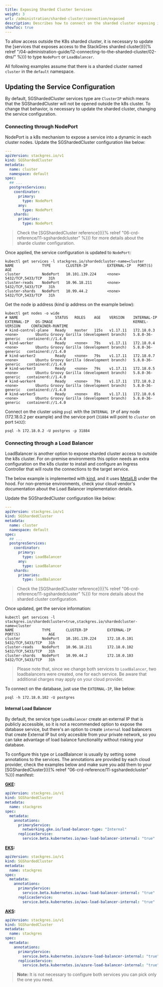 ```yaml
---
title: Exposing Sharded Cluster Services
weight: 3
url: /administration/sharded-cluster/connection/exposed
description: Describes how to connect on the sharded cluster exposing its services on the internet.
showToc: true
---
```


To allow access outside the K8s sharded cluster, it is necessary to update the [services that exposes access to the StackGres sharded cluster]({{% relref "/04-administration-guide/12-connecting-to-the-sharded-cluster/02-dns/" %}}) to type `NodePort` or `LoadBalancer`.

All following examples assume that there is a sharded cluster named `cluster` in the `default` namespace.

## Updating the Service Configuration

By default, SGShardedCluster services type are `ClusterIP` which means that the SGShardedCluster will not be opened outside the k8s cluster. To change that behavior, is necessary to update the sharded cluster, changing the service configuration.

### Connecting through NodePort

NodePort is a k8s mechanism to expose a service into a dynamic in each cluster nodes.
Update the SGShardedCluster configuration like below:

```yaml
---
apiVersion: stackgres.io/v1
kind: SGShardedCluster
metadata:
  name: cluster
  namespace: default
spec:
  ## ...
  postgresServices:
    coordinator:
      primary:
        type: NodePort
      any:
        type: NodePort
    shards:
      primaries:
        type: NodePort
```

> Check the [SGShardedCluster reference]({{% relref "06-crd-reference/11-sgshardedcluster" %}}) for more details about the sharde cluster configuration.

Once applied, the service configuration is updated to `NodePort`:

```
kubectl get services -l stackgres.io/shardedcluster-name=cluster
NAME             TYPE       CLUSTER-IP         EXTERNAL-IP   PORT(S)             AGE
cluster          NodePort   10.101.139.224     <none>        5432/TCP,5433/TCP   31h
cluster-reads    NodePort   10.96.18.211       <none>        5432/TCP,5433/TCP   31h
cluster-shards   NodePort   10.99.44.2         <none>        5432/TCP,5433/TCP   31h
```

Get the node ip address (kind ip address on the example below):

```
kubectl get nodes -o wide
# NAME                 STATUS   ROLES    AGE    VERSION    INTERNAL-IP   EXTERNAL-IP   OS-IMAGE                                     KERNEL-VERSION     CONTAINER-RUNTIME
# kind-control-plane   Ready    master   115s   v1.17.11   172.18.0.3    <none>        Ubuntu Groovy Gorilla (development branch)   5.8.0-36-generic   containerd://1.4.0
# kind-worker          Ready    <none>   79s    v1.17.11   172.18.0.4    <none>        Ubuntu Groovy Gorilla (development branch)   5.8.0-36-generic   containerd://1.4.0
# kind-worker2         Ready    <none>   79s    v1.17.11   172.18.0.7    <none>        Ubuntu Groovy Gorilla (development branch)   5.8.0-36-generic   containerd://1.4.0
# kind-worker3         Ready    <none>   79s    v1.17.11   172.18.0.5    <none>        Ubuntu Groovy Gorilla (development branch)   5.8.0-36-generic   containerd://1.4.0
# kind-worker4         Ready    <none>   79s    v1.17.11   172.18.0.2    <none>        Ubuntu Groovy Gorilla (development branch)   5.8.0-36-generic   containerd://1.4.0
# kind-worker5         Ready    <none>   85s    v1.17.11   172.18.0.6    <none>        Ubuntu Groovy Gorilla (development branch)   5.8.0-36-generic   containerd://1.4.0
```

Connect on the cluster using `psql` with the `INTERNAL IP` of any node (172.18.0.2 per example) and the service port (`31884` will point to `cluster` on port `5432`):

```
psql -h 172.18.0.2 -U postgres -p 31884
```

### Connecting through a Load Balancer

LoadBalancer is another option to expose sharded cluster access to outside the k8s cluster.
For on-premise environments this option needs an extra configuration on the k8s cluster to install and configure an Ingress Controller that will route the connections to the target service.

The below example is implemented with [kind](https://kind.sigs.k8s.io/), and it uses [MetalLB](https://metallb.universe.tf/) under the hood.
For non-premise environments, check your cloud vendor's documentation about the Load Balancer implementation details.

Update the SGShardedCluster configuration like below:

```yaml
---
apiVersion: stackgres.io/v1
kind: SGShardedCluster
metadata:
  name: cluster
  namespace: default
spec:
  ## ...
  postgresServices:
    coordinator:
      primary:
        type: LoadBalancer
      any:
        type: LoadBalancer
    shards:
      primaries:
        type: loadBalancer
```

> Check the [SGShardedCluster reference]({{% relref "06-crd-reference/11-sgshardedcluster" %}}) for more details about the sharded cluster configuration.

Once updated, get the service information:

```
kubectl get services -l stackgres.io/shardedcluster=true,stackgres.io/shardedcluster-name=cluster
NAME             TYPE       CLUSTER-IP         EXTERNAL-IP         PORT(S)             AGE
cluster          NodePort   10.101.139.224     172.18.0.101        5432/TCP,5433/TCP   31h
cluster-reads    NodePort   10.96.18.211       172.18.0.102        5432/TCP,5433/TCP   31h
cluster-shards   NodePort   10.99.44.2         172.18.0.103        5432/TCP,5433/TCP   31h
```

> Please note that, since we change both services to `LoadBalancer`, two loadbalancers were created, one for each service. 
> Be aware that additional charges may apply on your cloud provider.

To connect on the database, just use the `EXTERNAL-IP`, like below:

```
psql -h 172.18.0.102 -U postgres
```

#### Internal Load Balancer

By default, the service type `LoadBalancer` create an external IP that is publicly accessible, so it is not a recommended option to expose the database service, but there's an option to create `internal` load balancers that create External IP but only accesible from your private network, so you can take advantage of load balance functionality without risking your database.

To configure this type or LoadBalancer is usually by setting some annotations to the services. The annotations are provided by each cloud provider, check the examples below and make sure you add them to your [SGShardedCluster]({{% relref "06-crd-reference/11-sgshardedcluster" %}}) manifest:


**[GKE](https://cloud.google.com/kubernetes-engine/docs/how-to/internal-load-balancing):**

```yaml
apiVersion: stackgres.io/v1
kind: SGShardedCluster
metadata:
  name: stackgres
spec:
  metadata:
    annotations:
      primaryService:
        networking.gke.io/load-balancer-type: "Internal"
      replicasService:
        service.beta.kubernetes.io/aws-load-balancer-internal: "true"
```


**[EKS](https://docs.aws.amazon.com/eks/latest/userguide/network-load-balancing.html):**

```yaml
apiVersion: stackgres.io/v1
kind: SGShardedCluster
metadata:
  name: stackgres
spec:
  metadata:
    annotations:
      primaryService:
        service.beta.kubernetes.io/aws-load-balancer-internal: "true"
      replicasService:
        service.beta.kubernetes.io/aws-load-balancer-internal: "true"
```

**[AKS](https://docs.microsoft.com/en-us/azure/aks/internal-lb):**

```yaml
apiVersion: stackgres.io/v1
kind: SGShardedCluster
metadata:
  name: stackgres
spec:
  metadata:
    annotations:
      primaryService:
        service.beta.kubernetes.io/azure-load-balancer-internal: "true"
      replicasService:
        service.beta.kubernetes.io/azure-load-balancer-internal: "true"
```


>**Note:** It is not necessary to configure both services you can pick only the one you need.
